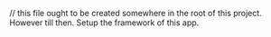 // this file ought to be created somewhere in the root of this project. However till then. Setup the framework of this app. 